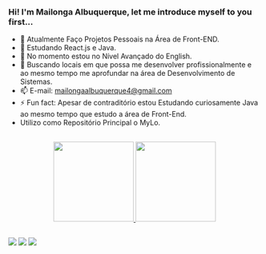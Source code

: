 ### Hi! I'm Mailonga Albuquerque, let me introduce myself to you first...

- 🔭 Atualmente Faço Projetos Pessoais na Área de Front-END.
- 🌱 Estudando React.js e Java.
- 🌱 No momento estou no Nível Avançado do English.
- 👯 Buscando locais em que possa me desenvolver profissionalmente e ao mesmo tempo me aprofundar na área de Desenvolvimento de Sistemas. 
- 📫 E-mail: mailongaalbuquerque4@gmail.com
- ⚡ Fun fact: Apesar de contraditório estou Estudando curiosamente Java ao mesmo tempo que estudo a área de Front-End.
- Utilizo como Repositório Principal o MyLo.

##

<div align="center">
  <a href="https://github.com/Mailonga">
  <img height="160em" src="https://github-readme-stats.vercel.app/api?username=Mailonga&show_icons=true&theme=dracula&include_all_commits=true&count_private=true"/>
  <img height="160em" src="https://github-readme-stats.vercel.app/api/top-langs/?username=Mailonga&layout=compact&langs_count=7&theme=dracula"/>
</div>
  
  ##
  
  <div> 
  <a href="https://www.instagram.com/mailongaalbuquerque/" target="_blank"><img src="https://img.shields.io/badge/-Instagram-%23E4405F?style=for-the-badge&logo=instagram&logoColor=white" target="_blank"></a>
  <a href = "mailto:mailongaalbuquerque4@gmail.com"><img src="https://img.shields.io/badge/-Gmail-%23333?style=for-the-badge&logo=gmail&logoColor=white" target="_blank"></a>
  <a href="https://www.linkedin.com/in/mailonga-albuquerque-6b43941b5/" target="_blank"><img src="https://img.shields.io/badge/-LinkedIn-%230077B5?style=for-the-badge&logo=linkedin&logoColor=white" target="_blank"></a> 
</div>
